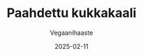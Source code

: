 ---
title: "Paahdettu kukkakaali"
image: "https://vegaanibotti.lauravuo.me/2025/02/2025-02-11_small.png"
date: 2025-02-11
receipt_url: "https://vegaanihaaste.fi/reseptit/paahdettu-kukkakaali"
author: "Vegaanihaaste"
---